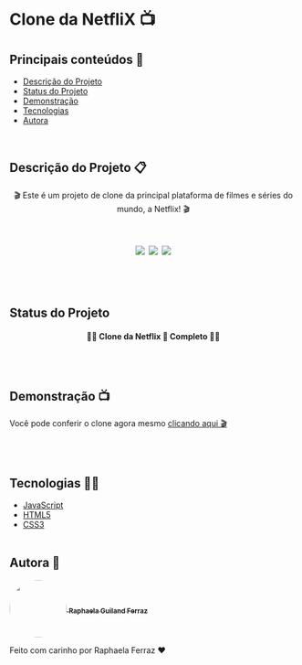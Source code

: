 # Clone da NetfliX 📺

## Principais conteúdos 📃

- [Descrição do Projeto](#descrição-do-projeto-)
- [Status do Projeto](#status-do-projeto)
- [Demonstração](#demonstração-)
- [Tecnologias](#tecnologias-)
- [Autora](#autora-)

</br>

## Descrição do Projeto 📋

<p id="descricao" align="center">🎬 Este é um projeto de clone da principal plataforma de filmes e séries do mundo, a Netflix! 🎬 </p>

<h1 align="center"> 
  <img src="https://img.shields.io/github/license/raphaelaferraz/clone_netflix"/>
  <img src="https://img.shields.io/static/v1?label=linguagem&message=HTML&color=yellow&style=flat&logo=HTML"/>
  <img src="https://img.shields.io/static/v1?label=Film&message=Clone da Netflix&color=red&style=flat&logo=ghost"/>
</h1>
</br></br>


## Status do Projeto

<h4 align="center"> 
  🚧✅ Clone da Netflix 🚀 Completo 🚧✅
</h4>
</br></br>

## Demonstração 📺

Você pode conferir o clone agora mesmo [clicando aqui 🎬](https://raphaelaferraz.github.io/clone_netflix/)

</br></br>

## Tecnologias 👨‍💻

- [JavaScript](https://developer.mozilla.org/pt-BR/docs/Web/JavaScript)
- [HTML5](https://developer.mozilla.org/en-US/docs/Glossary/HTML5)
- [CSS3](https://developer.mozilla.org/pt-BR/docs/Web/CSS)
  </br></br>

## Autora 🎨

 <a href="https://www.linkedin.com/in/raphaela-guiland-ferraz-32a980214">
  <img align="center" src="https://avatars.githubusercontent.com/u/86068799?v=4" style="border-radius: 100%" width="100px" />
  <sub><b>Raphaela Guiland Ferraz</b></sub>
 </a>

Feito com carinho por Raphaela Ferraz ❤
